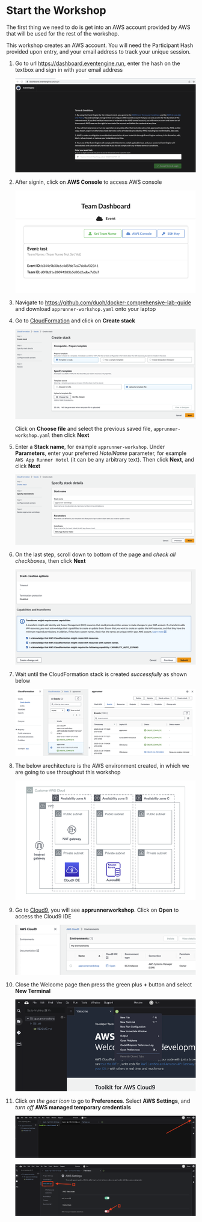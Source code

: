 # Start the Workshop

The first thing we need to do is get into an AWS account provided by AWS that will be used for the rest of the workshop.

This workshop creates an AWS account. You will need the Participant Hash provided upon entry, and your email address to track your unique session.
1. Go to url https://dashboard.eventengine.run, enter the hash on the textbox and sign in with your email address

   ![assets](/assets/dashboard-run.png)

2. After signin, click on **AWS Console** to access AWS console

   ![assets](/assets/team-dashboard.png)

3. Navigate to https://github.com/duoh/docker-comprehensive-lab-guide and download `apprunner-workshop.yaml` onto your laptop

4. Go to [CloudFormation](https://ap-southeast-1.console.aws.amazon.com/cloudformation/home) and click on **Create stack**

   ![assets](/assets/cloudformation-step1.png)

   Click on **Choose file** and select the previous saved file, `apprunner-workshop.yaml` then click **Next**

5. Enter a **Stack name**, for example `apprunner-workshop`. Under **Parameters**, enter your preferred _HotelName_ parameter, for example `AWS App Runner Hotel` (it can be any arbitrary text). Then click **Next**, and click **Next**

   ![assets](/assets/cloudformation-step2.png)

6. On the last step, scroll down to bottom of the page and _check all checkboxes_, then click **Next**

   ![assets](/assets/cloudformation-step4.png)

7. Wait until the CloudFormation stack is created _successfully_ as shown below

   ![assets](/assets/cloudformation-complete.png)

8. The below arechitecture is the AWS environment created, in which we are going to use throughout this workshop

   ![assets](/assets/aws-env-setup.png)

9. Go to [Cloud9](https://ap-southeast-1.console.aws.amazon.com/cloud9control/home), you will see **apprunnerworkshop**. Click on **Open** to access the Cloud9 IDE

   ![assets](/assets/cloud9-home.png)

10. Close the Welcome page then press the green plus **+** button and select **New Terminal**

    ![assets](/assets/cloud9-ide.png)

11. Click on _the gear icon_ to go to **Preferences**. Select **AWS Settings**, and _turn off_ **AWS managed temporary credentials**

    ![assets](/assets/cloud9-preference.png)

    ![assets](/assets/cloud9-aws-credentials.png)
